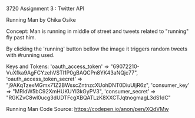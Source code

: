 3720 Assignment 3 : Twitter API

Running Man by Chika Osike

Concept: Man is running in middle of street and 
tweets related to "running" fly past him.

By clicking the 'running' button bellow the image it triggers random tweets with #running used.

Keys and Tokens: 'oauth_access_token' => "69072210-VuXfka9AgFCYzehVSTI1P0gBAQCPn8YK43aNQjc77",
	    'oauth_access_token_secret' => "j9AKqTzexMGmx71Z2BWsscZntnzcXUohDNT0DiuUIjR6z",
	    'consumer_key' => "MRldW5bC92XmHUKUYI3kGyPV3",
	    'consumer_secret' => "RGKZvC8wl0ucg3dUDTFcgXBQATLzK8XXCTJqtnogmagL3dS1dC"
        
Running Man Code Source: https://codepen.io/anon/pen/XQdVMw